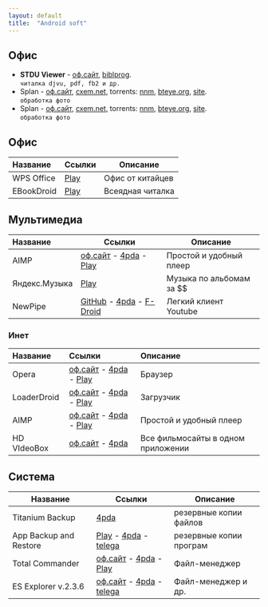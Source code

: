 ```yaml
---
layout: default
title:  "Android soft"
---
```



## Офис
* **STDU Viewer** - 
[оф.сайт](http://www.stdutility.com/stduviewer.html),
[biblprog](https://biblprog.org.ua/ru/stdu_viewer/download/).  
`читалка djvu, pdf, fb2 и др.`
* Splan - 
[оф.сайт](http://electronic-software-shop.com),
[cxem.net](http://cxem.net/software/splan.php), 
torrents: 
[nnm](javascript:nnm("Splan");), [bteye.org](#), 
[site](http://electronic-software-shop.com).  
`обработка фото`
* Splan - 
[оф.сайт](http://electronic-software-shop.com),
[cxem.net](http://cxem.net/software/splan.php), 
torrents: 
[nnm](javascript:nnm("Splan");), [bteye.org](#), 
[site](http://electronic-software-shop.com).  
`обработка фото`


## Офис

**Название** | **Ссылки** | **Описание**	
:--- | --- | ---
WPS Office | [Play](#) | Офис от китайцев 
EBookDroid | [Play](#) | Всеядная читалка 



## Мультимедиа

**Название** | **Ссылки** | **Описание**  
:--- |--- | ---
AIMP | [оф.сайт](#) - [4pda](#) - [Play](#) | Простой и удобный плеер
Яндекс.Музыка | [Play](#) | Музыка по альбомам за $$
NewPipe | [GitHub](#) - [4pda](#) - [F-Droid](#) | Легкий клиент Youtube















### Инет

| **Название** | **Ссылки** | **Описание** |
| :--- | :--- | :---
| Opera | [оф.сайт](#) - [4pda](#) - [Play](#) | Браузер |
| LoaderDroid | [оф.сайт](#) - [4pda](#) - [Play](#) | Загрузчик |
| AIMP | [оф.сайт](#) - [4pda](#) - [Play](#) | Простой и удобный плеер |
| HD VIdeoBox | [оф.сайт](#) - [4pda](#) | Все фильмосайты в одном приложении |

## Система

**Название** | **Ссылки** | **Описание**
------------ | ---------- | ------------
Titanium Backup | [4pda](#) | резервные копии файлов
App Backup and Restore | [Play](#) - [4pda](#) - [telega](#) | резервные копии програм
Total Commander | [оф.сайт](#) - [4pda](#) - [Play](#) | Файл-менеджер
ES Explorer v.2.3.6  | [оф.сайт](#) - [4pda](#) - [telega](#) | Файл-менеджер и др.








<script>
function nnm(name){
window.open("http://nnm-club.me/forum/tracker.php?nm="+name);
}
</script>
